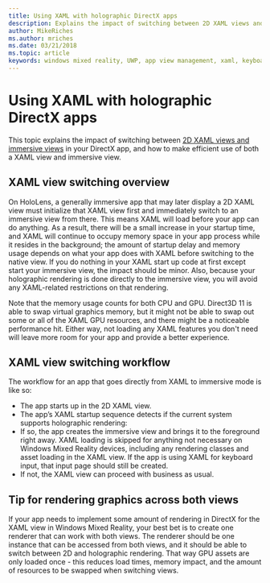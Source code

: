 ```yaml
---
title: Using XAML with holographic DirectX apps
description: Explains the impact of switching between 2D XAML views and immersive views in your DirectX app, and how to make efficient use of both a XAML view and immersive view.
author: MikeRiches
ms.author: mriches
ms.date: 03/21/2018
ms.topic: article
keywords: windows mixed reality, UWP, app view management, xaml, keyboard, walkthrough, DirectX
---
```




# Using XAML with holographic DirectX apps

This topic explains the impact of switching between [2D XAML views and immersive views](app-views.md) in your DirectX app, and how to make efficient use of both a XAML view and immersive view.

## XAML view switching overview

On HoloLens, a generally immersive app that may later display a 2D XAML view must initialize that XAML view first and immediately switch to an immersive view from there. This means XAML will load before your app can do anything. As a result, there will be a small increase in your startup time, and XAML will continue to occupy memory space in your app process while it resides in the background; the amount of startup delay and memory usage depends on what your app does with XAML before switching to the native view. If you do nothing in your XAML start up code at first except start your immersive view, the impact should be minor. Also, because your holographic rendering is done directly to the immersive view, you will avoid any XAML-related restrictions on that rendering.

Note that the memory usage counts for both CPU and GPU. Direct3D 11 is able to swap virtual graphics memory, but it might not be able to swap out some or all of the XAML GPU resources, and there might be a noticeable performance hit. Either way, not loading any XAML features you don't need will leave more room for your app and provide a better experience.

## XAML view switching workflow

The workflow for an app that goes directly from XAML to immersive mode is like so:
* The app starts up in the 2D XAML view.
* The app’s XAML startup sequence detects if the current system supports holographic rendering:
* If so, the app creates the immersive view and brings it to the foreground right away. XAML loading is skipped for anything not necessary on Windows Mixed Reality devices, including any rendering classes and asset loading in the XAML view. If the app is using XAML for keyboard input, that input page should still be created.
* If not, the XAML view can proceed with business as usual.

## Tip for rendering graphics across both views

If your app needs to implement some amount of rendering in DirectX for the XAML view in Windows Mixed Reality, your best bet is to create one renderer that can work with both views. The renderer should be one instance that can be accessed from both views, and it should be able to switch between 2D and holographic rendering. That way GPU assets are only loaded once - this reduces load times, memory impact, and the amount of resources to be swapped when switching views.
